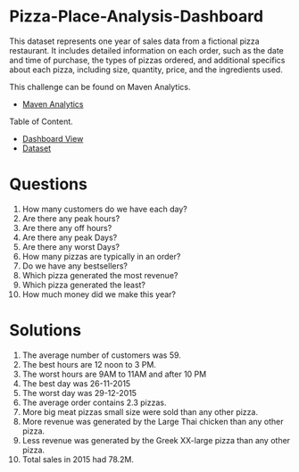 # Pizza-Place-Analysis-Dashboard
This dataset represents one year of sales data from a fictional pizza restaurant. It includes detailed information on each order, such as the date and time of purchase, the types of pizzas ordered, and additional specifics about each pizza, including size, quantity, price, and the ingredients used.

This challenge can be found on Maven Analytics.
-	<a href="https://www.mavenanalytics.io/data-playground?order=date_added%2Cdesc&search=pizza">Maven Analytics</a>

Table of Content.

- <a href="https://github.com/mjahan11/Pizza-Place-Analysis-Dashboard/blob/main/Pizza%20Place%20Report%20.jpg">Dashboard View</a>
- <a href="https://www.mavenanalytics.io/data-playground?order=date_added%2Cdesc&search=pizza">Dataset</a>
# Questions
1. How many customers do we have each day?
2. Are there any peak hours?
3. Are there any off hours?
4. Are there any peak Days?
5. Are there any worst Days?
6. How many pizzas are typically in an order?
7. Do we have any bestsellers?
8. Which pizza generated the most revenue? 
9. Which pizza generated the least?
10. How much money did we make this year?
    
# Solutions
1. The average number of customers was 59.
2. The best hours are 12 noon to 3 PM.
3. The worst hours are 9AM to 11AM and after 10 PM
4. The best day was 26-11-2015
5. The worst day was 29-12-2015
6. The average order contains 2.3 pizzas.
7. More big meat pizzas small size were sold than any other pizza.
8. More revenue was generated by the Large Thai chicken than any other pizza.
9. Less revenue was generated by the Greek XX-large pizza than any other pizza.
10. Total sales in 2015 had 78.2M.
